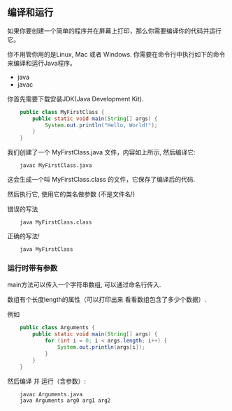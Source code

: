 ## 编译和运行


如果你要创建一个简单的程序并在屏幕上打印，那么你需要编译你的代码并运行它。

你不用管你用的是Linux, Mac 或者 Windows. 你需要在命令行中执行如下的命令来编译和运行Java程序。

* java
* javac

你首先需要下载安装JDK(Java Development Kit).

```java
    public class MyFirstClass {
        public static void main(String[] args) {
            System.out.println("Hello, World!");
        }
    }
```

我们创建了一个 MyFirstClass.java 文件，内容如上所示, 然后编译它:

```
    javac MyFirstClass.java
```
这会生成一个叫 MyFirstClass.class 的文件，它保存了编译后的代码.

然后执行它, 使用它的类名做参数 (不是文件名!)

错误的写法
```
    java MyFirstClass.class
```
正确的写法!
```
    java MyFirstClass
```
### 运行时带有参数

main方法可以传入一个字符串数组, 可以通过命名行传入.

数组有个长度length的属性（可以打印出来 看看数组包含了多少个数据）.

例如
```java
    public class Arguments {
        public static void main(String[] args) {
            for (int i = 0; i < args.length; i++) {
                System.out.println(args[i]);
            }
        }
    }
```
然后编译 并 运行（含参数）:
```
    javac Arguments.java
    java Arguments arg0 arg1 arg2
```
